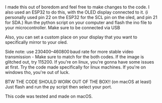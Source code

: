 I made this out of boredom and feel free to make changes to the code. I also used an ESP32 to do this, with the OLED display connected to it. (i personally used pin 22 on the ESP32 for the SCL pin on the oled, and pin 21 for SDA.) Run the python script on your computer and flash the ino file to your microcontroller.
Make sure to be connected via USB

Also, you can set a custom place on your display that you want to specifically mirror to your oled.

Side note: use 230400–460800 baud rate for more stable video transmission - Make sure to match for the both codes.
If the image is glitched out, try 115200. If you're on linux, you're gonna have some issues at first. Try the code made specifically for linux machines. If you're on windows tho, you're out of luck.

BTW THE CODE SHOULD WORK OUT OF THE BOX!! (on macOS at least) Just flash and run the py script then select your port.

This code was tested and made on macOS.
